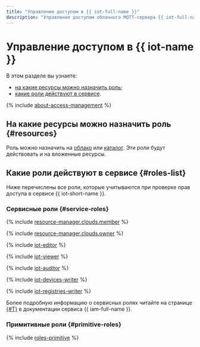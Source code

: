 ```yaml
---
title: "Управление доступом в {{ iot-full-name }}"
description: "Управление доступом облачного MQTT-сервера {{ iot-full-name }}. В разделе описано, на какие ресурсы можно назначить роль, какие роли действуют в сервисе."
---
```

    
# Управление доступом в {{ iot-name }}

В этом разделе вы узнаете:

* [на какие ресурсы можно назначить роль](#resources);
* [какие роли действуют в сервисе](#roles-list).

{% include [about-access-management](../../_includes/iam/about-access-management.md) %}

## На какие ресурсы можно назначить роль {#resources}

Роль можно назначить на [облако](../../resource-manager/concepts/resources-hierarchy.md#cloud) или [каталог](../../resource-manager/concepts/resources-hierarchy.md#folder). Эти роли будут действовать и на вложенные ресурсы.

## Какие роли действуют в сервисе {#roles-list}

Ниже перечислены все роли, которые учитываются при проверке прав доступа в сервисе {{ iot-short-name }}.

### Сервисные роли {#service-roles}

{% include [resource-manager.clouds.member](../../_includes/roles-resource-manager-clouds-member.md) %}

{% include [resource-manager.clouds.owner](../../_includes/roles-resource-manager-clouds-owner.md) %}

{% include [iot-editor](../../_includes/roles-iot-editor.md) %}

{% include [iot-viewer](../../_includes/roles-iot-viewer.md) %}

{% include [iot-auditor](../../_includes/roles-iot-auditor.md) %}

{% include [iot-devices-writer](../../_includes/roles-iot-devices-writer.md) %}

{% include [iot-registries-writer](../../_includes/roles-iot-registries-writer.md) %}

Более подробную информацию о сервисных ролях читайте на странице [{#T}](../../iam/concepts/access-control/roles.md) в документации сервиса {{ iam-full-name }}.

### Примитивные роли {#primitive-roles}

{% include [roles-primitive](../../_includes/roles-primitive.md) %}
